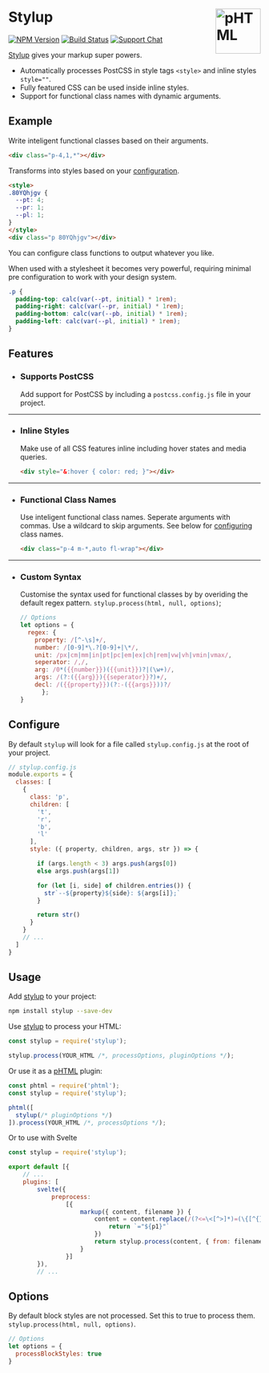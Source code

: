 # Stylup [<img src="https://phtml.io/logo.svg" alt="pHTML" width="90" height="90" align="right">][phtml]

[![NPM Version][npm-img]][npm-url]
[![Build Status][cli-img]][cli-url]
[![Support Chat][git-img]][git-url]

[Stylup] gives your markup super powers.

- Automatically processes PostCSS in style tags `<style>` and inline styles `style=""`.
- Fully featured CSS can be used inside inline styles.
- Support for functional class names with dynamic arguments.


## Example

Write inteligent functional classes based on their arguments.

```html
<div class="p-4,1,*"></div>
```

Transforms into styles based on your [configuration](#configuration).

```html
<style>
.80YQhjgv {
  --pt: 4;
  --pr: 1;
  --pl: 1;
}
</style>
<div class="p 80YQhjgv"></div>
```
You can configure class functions to output whatever you like.

When used with a stylesheet it becomes very powerful, requiring minimal pre configuration to work with your design system.

```css
.p {
  padding-top: calc(var(--pt, initial) * 1rem);
  padding-right: calc(var(--pr, initial) * 1rem);
  padding-bottom: calc(var(--pb, initial) * 1rem);
  padding-left: calc(var(--pl, initial) * 1rem);
}
```

## Features

- ### Supports PostCSS

  Add support for PostCSS by including a `postcss.config.js` file in your project.

---

- ### Inline Styles

  Make use of all CSS features inline including hover states and media queries.

  ```html
  <div style="&:hover { color: red; }"></div>
  ```

---

- ### Functional Class Names

  Use inteligent functional class names. Seperate arguments with commas. Use a wildcard to skip arguments. See below for [configuring](#configure) class names.

  ```html
  <div class="p-4 m-*,auto fl-wrap"></div>
  ```
<!-- ---

- ### Pseudo Classes and Media Queries <mark>(planned)</mark>

  Configure support for pseduo classes and media queries.

  ```html
  <div class="h?c-red p-[1,2],4 h?w-1/2"></div>
  ``` -->
---

- ### Custom Syntax

  Customise the syntax used for functional classes by by overiding the default regex pattern. `stylup.process(html, null, options)`;

  ```js
  // Options
  let options = {
    regex: {
      property: /[^-\s]+/,
      number: /[0-9]*\.?[0-9]+|\*/,
      unit: /px|cm|mm|in|pt|pc|em|ex|ch|rem|vw|vh|vmin|vmax/,
      seperator: /,/,
      arg: /0*({{number}})({{unit}})?|(\w+)/,
      args: /(?:({{arg}}){{seperator}}?)+/,
      decl: /({{property}})(?:-({{args}}))?/
		};
  }
  ```

## Configure

By default `stylup` will look for a file called `stylup.config.js` at the root of your project.

```js
// stylup.config.js
module.exports = {
  classes: [
    {
      class: 'p',
      children: [
        't',
        'r',
        'b',
        'l'
      ],
      style: ({ property, children, args, str }) => {

        if (args.length < 3) args.push(args[0])
        else args.push(args[1])

        for (let [i, side] of children.entries()) {
          str`--${property}${side}: ${args[i]};`
        }

        return str()
      }
    }
    // ...
  ]
}
```

## Usage

Add [stylup] to your project:

```bash
npm install stylup --save-dev
```

Use [stylup] to process your HTML:

```js
const stylup = require('stylup');

stylup.process(YOUR_HTML /*, processOptions, pluginOptions */);
```

Or use it as a [pHTML] plugin:

```js
const phtml = require('phtml');
const stylup = require('stylup');

phtml([
  stylup(/* pluginOptions */)
]).process(YOUR_HTML /*, processOptions */);
```

Or to use with Svelte

```js
const stylup = require('stylup');

export default [{
	// ...
    plugins: [
        svelte({
            preprocess:
                [{
                    markup({ content, filename }) {
                        content = content.replace(/(?<=\<[^>]*)=(\{[^{}]*\})/gmi, (match, p1) => {
                            return `="${p1}"`
                        })
                        return stylup.process(content, { from: filename }).then(result => ({ code: result.html, map: null }));
                    }
                }]
        }),
        // ...
```

[cli-img]: https://img.shields.io/travis/limitlessloop/stylup.svg
[cli-url]: https://travis-ci.org/limitlessloop/stylup
[git-img]: https://img.shields.io/badge/support-chat-blue.svg
[git-url]: https://gitter.im/phtmlorg/phtml
[npm-img]: https://img.shields.io/npm/v/stylup.svg
[npm-url]: https://www.npmjs.com/package/stylup

[pHTML]: https://github.com/phtmlorg/phtml
[Stylup]: https://github.com/limitlessloop/stylup

## Options 

By default block styles are not processed. Set this to true to process them. `stylup.process(html, null, options)`.

```js
// Options
let options = {
  processBlockStyles: true
}
```
